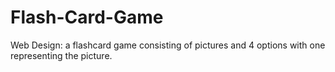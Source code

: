 # Flash-Card-Game
Web Design: a flashcard game consisting of pictures and 4 options with one representing the picture.
